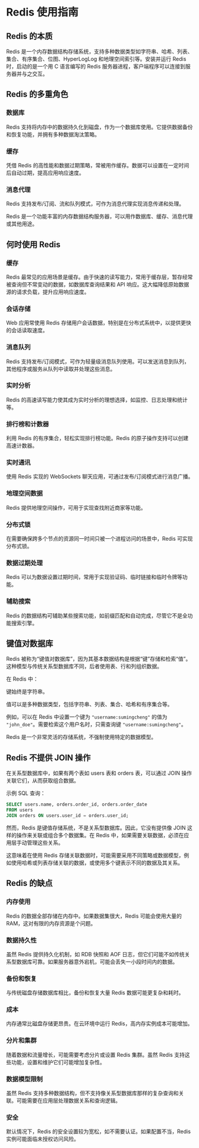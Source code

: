 # Redis 使用指南

## Redis 的本质

Redis 是一个内存数据结构存储系统，支持多种数据类型如字符串、哈希、列表、集合、有序集合、位图、HyperLogLog 和地理空间索引等。安装并运行 Redis 时，启动的是一个用 C 语言编写的 Redis 服务器进程，客户端程序可以连接到服务器并与之交互。

## Redis 的多重角色

### 数据库

Redis 支持将内存中的数据持久化到磁盘，作为一个数据库使用。它提供数据备份和恢复功能，并拥有多种数据淘汰策略。

### 缓存

凭借 Redis 的高性能和数据过期策略，常被用作缓存。数据可以设置在一定时间后自动过期，提高应用响应速度。

### 消息代理

Redis 支持发布/订阅、流和队列模式，可作为消息代理实现消息传递和处理。

Redis 是一个功能丰富的内存数据结构服务器，可以用作数据库、缓存、消息代理或其他用途。

## 何时使用 Redis

### 缓存

Redis 最常见的应用场景是缓存。由于快速的读写能力，常用于缓存层，暂存经常被查询但不常变动的数据，如数据库查询结果和 API 响应。这大幅降低原始数据源的请求负载，提升应用响应速度。

### 会话存储

Web 应用常使用 Redis 存储用户会话数据，特别是在分布式系统中，以提供更快的会话读取速度。

### 消息队列

Redis 支持发布/订阅模式，可作为轻量级消息队列使用。可以发送消息到队列，其他程序或服务从队列中读取并处理这些消息。

### 实时分析

Redis 的高速读写能力使其成为实时分析的理想选择，如监控、日志处理和统计等。

### 排行榜和计数器

利用 Redis 的有序集合，轻松实现排行榜功能。Redis 的原子操作支持可以创建高速计数器。

### 实时通讯

使用 Redis 实现的 WebSockets 聊天应用，可通过发布/订阅模式进行消息广播。

### 地理空间数据

Redis 提供地理空间操作，可用于实现查找附近商家等功能。

### 分布式锁

在需要确保跨多个节点的资源同一时间只被一个进程访问的场景中，Redis 可实现分布式锁。

### 数据过期处理

Redis 可以为数据设置过期时间，常用于实现验证码、临时链接和临时令牌等功能。

### 辅助搜索

Redis 的数据结构可辅助某些搜索功能，如前缀匹配和自动完成，尽管它不是全功能搜索引擎。

## 键值对数据库

Redis 被称为“键值对数据库”，因为其基本数据结构是根据“键”存储和检索“值”。这种模型与传统关系型数据库不同，后者使用表、行和列组织数据。

在 Redis 中：

键始终是字符串。

值可以是多种数据类型，包括字符串、列表、集合、哈希和有序集合等。

例如，可以在 Redis 中设置一个键为 `"username:sumingcheng"` 的值为 `"john_doe"`。需要检索这个用户名时，只需查询键 `"username:sumingcheng"`。

Redis 是一个非常灵活的存储系统，不强制使用特定的数据模型。

## Redis 不提供 JOIN 操作

在关系型数据库中，如果有两个表如 users 表和 orders 表，可以通过 JOIN 操作关联它们，从而获取组合数据。

示例 SQL 查询：

```sql
SELECT users.name, orders.order_id, orders.order_date
FROM users
JOIN orders ON users.user_id = orders.user_id;
```

然而，Redis 是键值存储系统，不是关系型数据库。因此，它没有提供像 JOIN 这样的操作来关联或组合多个数据集。在 Redis 中，如果需要关联数据，必须在应用层手动管理这些关系。

这意味着在使用 Redis 存储关联数据时，可能需要采用不同策略或数据模型，例如使用哈希或列表存储关联的数据，或使用多个键表示不同的数据及其关系。

## Redis 的缺点

### 内存使用

Redis 的数据全部存储在内存中。如果数据集很大，Redis 可能会使用大量的 RAM，这对有限的内存资源是个问题。

### 数据持久性

虽然 Redis 提供持久化机制，如 RDB 快照和 AOF 日志，但它们可能不如传统关系型数据库可靠。如果服务器意外宕机，可能会丢失一小段时间内的数据。

### 备份和恢复

与传统磁盘存储数据库相比，备份和恢复大量 Redis 数据可能更复杂和耗时。

### 成本

内存通常比磁盘存储更昂贵。在云环境中运行 Redis，高内存实例成本可能增加。

### 分片和集群

随着数据和流量增长，可能需要考虑分片或设置 Redis 集群。虽然 Redis 支持这些功能，设置和维护它们可能增加复杂性。

### 数据模型限制

虽然 Redis 支持多种数据结构，但不支持像关系型数据库那样的复杂查询和关联。可能需要在应用层处理数据关系和查询逻辑。

### 安全

默认情况下，Redis 的安全设置较为宽松，如不需要认证。如果配置不当，Redis 实例可能面临未授权访问风险。
